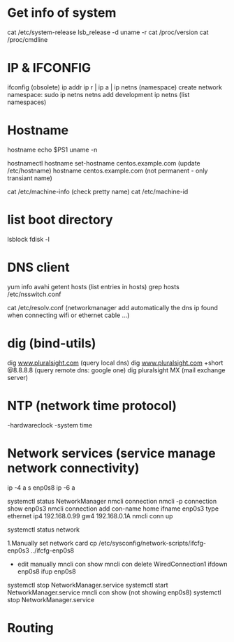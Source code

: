 # Get info of system
cat /etc/system-release
lsb_release -d
uname -r
cat /proc/version
cat /proc/cmdline

# IP & IFCONFIG
ifconfig (obsolete)
ip addr
ip r | ip a | ip netns (namespace) 
create network namespace: sudo ip netns netns add development
ip netns (list namespaces)

# Hostname
hostname 
echo $PS1
uname -n

hostnamectl
hostname set-hostname centos.example.com (update /etc/hostname)
hostname centos.example.com (not permanent - only transiant name)

cat /etc/machine-info (check pretty name)
cat /etc/machine-id 

# list boot directory
lsblock
fdisk -l

# DNS client
yum info avahi
getent hosts (list entries in hosts)
grep hosts /etc/nsswitch.conf

cat /etc/resolv.conf (networkmanager add automatically the dns ip found when connecting wifi or ethernet cable ...)

# dig (bind-utils)
dig www.pluralsight.com (query local dns)
dig www.pluralsight.com +short @8.8.8.8 (query remote dns: google one)
dig pluralsight MX (mail exchange server)

# NTP (network time protocol)
-hardwareclock
-system time 

# Network services (service manage network connectivity)
ip -4 a s enp0s8
ip -6 a

systemctl status NetworkManager
nmcli connection
nmcli -p connection show enp0s3
nmcli connection add con-name home ifname enp0s3 type ethernet ip4 192.168.0.99 gw4 192.168.0.1A
nmcli conn up <networkcardname>

systemctl status network

1.Manually set network card
cp /etc/sysconfig/network-scripts/ifcfg-enp0s3 ../ifcfg-enp0s8
- edit manually
mncli con show
mncli con delete WiredConnection1
ifdown enp0s8
ifup enp0s8

systemctl stop NetworkManager.service
systemctl start NetworkManager.service
mncli con show (not showing enp0s8)
systemctl stop NetworkManager.service

# Routing
